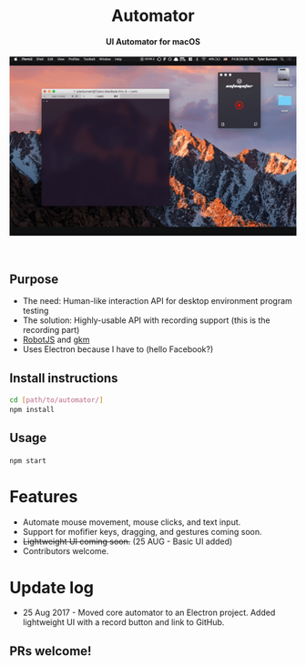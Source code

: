 <h1 align="center">Automator</h1>
<h4 align="center">UI Automator for macOS</h4>
<p align="center"> 
<img src="https://github.com/tburnam/automator/blob/master/resources/Images/usage.gif">
</p>
<br>

## Purpose
- The need: Human-like interaction API for desktop environment program testing
- The solution: Highly-usable API with recording support (this is the recording part)
- [RobotJS](https://github.com/octalmage/robotjs) and [gkm](https://github.com/tomzx/gkm)
- Uses Electron because I have to (hello Facebook?)

## Install instructions
```bash
cd [path/to/automator/]
npm install
```

## Usage
`npm start`

# Features
- Automate mouse movement, mouse clicks, and text input.
- Support for mofifier keys, dragging, and gestures coming soon.
- ~~Lightweight UI coming soon.~~ (25 AUG - Basic UI added)
- Contributors welcome.

# Update log
- 25 Aug 2017 - Moved core automator to an Electron project. Added lightweight UI with a record button and link to GitHub.

## PRs welcome!

